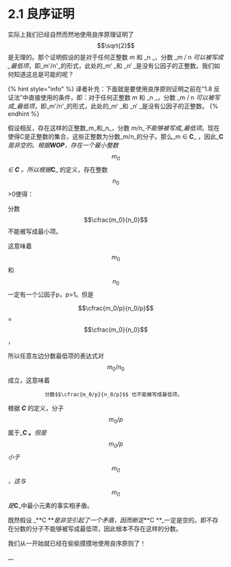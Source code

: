 # 2.1 良序证明

实际上我们已经自然而然地使用良序原理证明了 $$\sqrt{2}$$ 是无理的。那个证明假设的是对于任何正整数 _m_ 和 _n _，分数 _m / n _可以被写成_最低项_，即_m'/n'_的形式，此处的_m‘ _和 _n‘ _是没有公因子的正整数。我们如何知道这总是可能的呢？

{% hint style="info" %}
译者补充：下面就是要使用良序原则证明之前在“1.8 反证法”中直接使用的条件，即：对于任何正整数 _m_ 和 _n _，分数 _m / n _可以被写成_最低项_，即_m'/n'_的形式，此处的_m‘ _和 _n‘ _是没有公因子的正整数。
{% endhint %}

假设相反，存在这样的正整数_m_和_n_，分数 _m/n_不能够被写成_最低项_。现在使得C是正整数的集合，这些正整数为分数_m/n_的分子。那么_m ∈ **C**_ ，因此_**C**_是非空的。根据**WOP**，存在一个最小整数 $$m_0$$ _∈ **C**_ 。所以根据_**C**_ 的定义，存在整数 $$n_0$$ >0使得：

分数 $$\cfrac{m_0}{n_0}$$ 不能被写成最小项。

这意味着 $$m_0$$ 和 $$n_0$$ 一定有一个公因子p，p>1。但是 

$$\cfrac{m_0/p}{n_0/p}$$ =$$\cfrac{m_0}{n_0}$$ ，

所以任意左边分数最低项的表达式对 $$m_0/n_0$$ 成立，这意味着

                分数$$\cfrac{m_0/p}{n_0/p}$$ 也不能被写成最低项。 

根据 _**C**_ 的定义，分子 $$m_0/p$$属于_**C 。**_但是$$m_0/p$$ 小于 $$m_0$$ ，这与$$m_0$$ 是_**C**_中最小元素的事实相矛盾。

既然假设 _**C **_是非空引起了一个矛盾，因而断定_**C **_一定是空的。即不存在分数的分子不能够被写成最低项，因此根本不存在这样的分数。

我们从一开始就已经在偷偷摸摸地使用良序原则了！





   











__



  
